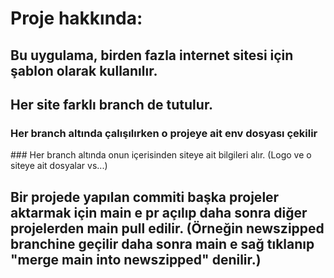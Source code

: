 # Proje hakkında: 

## Bu uygulama, birden fazla internet sitesi için şablon olarak kullanılır. 
## Her site farklı branch de tutulur. 
### Her branch altında çalışılırken o projeye ait env dosyası çekilir 
### Her branch altında onun içerisinden siteye ait bilgileri alır. (Logo ve o siteye ait dosyalar vs...) 
## Bir projede yapılan commiti başka projeler aktarmak için main e pr açılıp daha sonra diğer projelerden main pull edilir. (Örneğin newszipped branchine geçilir daha sonra main e sağ tıklanıp "merge main into newszipped" denilir.)

